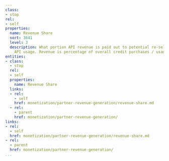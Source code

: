 ```yaml
---
class:
- stop
rel:
- self
properties:
  name: Revenue Share
  sort: 3641
  level: 3
  description: What portion API revenue is paid out to potential re-sellers who drive
    API usage. Revenue is percentage of overall credit purchases / usage.
entities:
- class:
  - stop
  rel:
  - self
  properties:
    name: Revenue Share
  links:
  - rel:
    - self
    href: monetization/partner-revenue-generation/revenue-share.md
  - rel:
    - parent
    href: monetization/partner-revenue-generation/
links:
- rel:
  - self
  href: monetization/partner-revenue-generation/revenue-share.md
- rel:
  - parent
  href: monetization/partner-revenue-generation/
...
```

